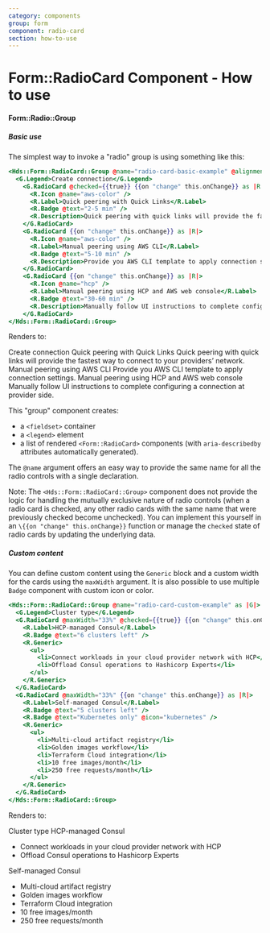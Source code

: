 ```yaml
---
category: components
group: form
component: radio-card
section: how-to-use
---
```


# Form::RadioCard Component - How to use

#### Form::Radio::Group

##### Basic use

The simplest way to invoke a "radio" group is using something like this:

```handlebars
<Hds::Form::RadioCard::Group @name="radio-card-basic-example" @alignment="center" as |G|>
  <G.Legend>Create connection</G.Legend>
    <G.RadioCard @checked={{true}} {{on "change" this.onChange}} as |R|>
      <R.Icon @name="aws-color" />
      <R.Label>Quick peering with Quick Links</R.Label>
      <R.Badge @text="2-5 min" />
      <R.Description>Quick peering with quick links will provide the fastest way to connect to your providers’ network.</R.Description>
    </G.RadioCard>
    <G.RadioCard {{on "change" this.onChange}} as |R|>
      <R.Icon @name="aws-color" />
      <R.Label>Manual peering using AWS CLI</R.Label>
      <R.Badge @text="5-10 min" />
      <R.Description>Provide you AWS CLI template to apply connection settings.</R.Description>
    </G.RadioCard>
    <G.RadioCard {{on "change" this.onChange}} as |R|>
      <R.Icon @name="hcp" />
      <R.Label>Manual peering using HCP and AWS web console</R.Label>
      <R.Badge @text="30-60 min" />
      <R.Description>Manually follow UI instructions to complete configuring a connection at provider side.</R.Description>
    </G.RadioCard>
</Hds::Form::RadioCard::Group>
```

Renders to:

Create connection Quick peering with Quick Links Quick peering with quick links will provide the fastest way to connect to your providers’ network. Manual peering using AWS CLI Provide you AWS CLI template to apply connection settings. Manual peering using HCP and AWS web console Manually follow UI instructions to complete configuring a connection at provider side.

This "group" component creates:

*   a `<fieldset>` container
*   a `<legend>` element
*   a list of rendered `<Form::RadioCard>` components (with `aria-describedby` attributes automatically generated).

The `@name` argument offers an easy way to provide the same name for all the radio controls with a single declaration.

Note: The `<Hds::Form::RadioCard::Group>` component does not provide the logic for handling the mutually exclusive nature of radio controls (when a radio card is checked, any other radio cards with the same name that were previously checked become unchecked). You can implement this yourself in an `\{{on "change" this.onChange}}` function or manage the `checked` state of radio cards by updating the underlying data.

##### Custom content

You can define custom content using the `Generic` block and a custom width for the cards using the `maxWidth` argument. It is also possible to use multiple `Badge` component with custom icon or color.

```handlebars
<Hds::Form::RadioCard::Group @name="radio-card-custom-example" as |G|>
  <G.Legend>Cluster type</G.Legend>
  <G.RadioCard @maxWidth="33%" @checked={{true}} {{on "change" this.onChange}} as |R|>
    <R.Label>HCP-managed Consul</R.Label>
    <R.Badge @text="6 clusters left" />
    <R.Generic>
      <ul>
        <li>Connect workloads in your cloud provider network with HCP</li>
        <li>Offload Consul operations to Hashicorp Experts</li>
      </ul>
    </R.Generic>
  </G.RadioCard>
  <G.RadioCard @maxWidth="33%" {{on "change" this.onChange}} as |R|>
    <R.Label>Self-managed Consul</R.Label>
    <R.Badge @text="5 clusters left" />
    <R.Badge @text="Kubernetes only" @icon="kubernetes" />
    <R.Generic>
      <ul>
        <li>Multi-cloud artifact registry</li>
        <li>Golden images workflow</li>
        <li>Terraform Cloud integration</li>
        <li>10 free images/month</li>
        <li>250 free requests/month</li>
      </ul>
    </R.Generic>
  </G.RadioCard>
</Hds::Form::RadioCard::Group>
```

Renders to:

Cluster type HCP-managed Consul

*   Connect workloads in your cloud provider network with HCP
*   Offload Consul operations to Hashicorp Experts

Self-managed Consul

*   Multi-cloud artifact registry
*   Golden images workflow
*   Terraform Cloud integration
*   10 free images/month
*   250 free requests/month